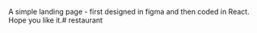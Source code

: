 A simple landing page - first designed in figma and then coded in React. Hope you like it.#   r e s t a u r a n t  
 